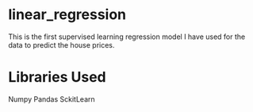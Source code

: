 # linear_regression
This is the first supervised learning regression model I have used for the data to predict the house prices. 

# Libraries Used
Numpy
Pandas
SckitLearn


